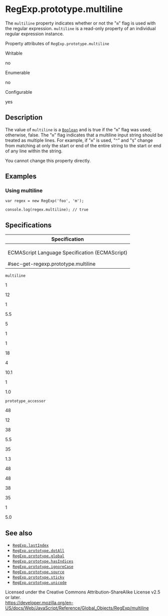 RegExp.prototype.multiline
==========================

The `multiline` property indicates whether or not the "`m`” flag is used with the regular expression. `multiline` is a read-only property of an individual regular expression instance.

Property attributes of `RegExp.prototype.multiline`

Writable

no

Enumerable

no

Configurable

yes

Description
-----------

The value of `multiline` is a [`Boolean`](../boolean) and is true if the "`m`” flag was used; otherwise, false. The "`m`” flag indicates that a multiline input string should be treated as multiple lines. For example, if "`m`” is used, "`^`” and "`$`” change from matching at only the start or end of the entire string to the start or end of any line within the string.

You cannot change this property directly.

Examples
--------

### Using multiline

    var regex = new RegExp('foo', 'm');

    console.log(regex.multiline); // true

Specifications
--------------

<table><colgroup><col style="width: 100%" /></colgroup><thead><tr class="header"><th>Specification</th></tr></thead><tbody><tr class="odd"><td><p>ECMAScript Language Specification (ECMAScript)<br />
</p><span class="small">#sec-get-regexp.prototype.multiline</span></td></tr></tbody></table>

`multiline`

1

12

1

5.5

5

1

1

18

4

10.1

1

1.0

`prototype_accessor`

48

12

38

5.5

35

1.3

48

48

38

35

1

5.0

See also
--------

-   [`RegExp.lastIndex`](lastindex)
-   [`RegExp.prototype.dotAll`](dotall)
-   [`RegExp.prototype.global`](global)
-   [`RegExp.prototype.hasIndices`](hasindices)
-   [`RegExp.prototype.ignoreCase`](ignorecase)
-   [`RegExp.prototype.source`](source)
-   [`RegExp.prototype.sticky`](sticky)
-   [`RegExp.prototype.unicode`](unicode)

Licensed under the Creative Commons Attribution-ShareAlike License v2.5 or later.  
<a href="https://developer.mozilla.org/en-US/docs/Web/JavaScript/Reference/Global_Objects/RegExp/multiline" class="_attribution-link">https://developer.mozilla.org/en-US/docs/Web/JavaScript/Reference/Global_Objects/RegExp/multiline</a>
